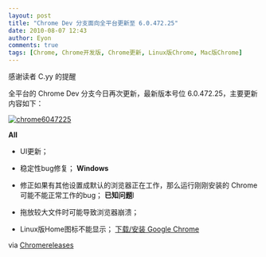 ```yaml
---
layout: post
title: "Chrome Dev 分支面向全平台更新至 6.0.472.25"
date: 2010-08-07 12:43
author: Eyon
comments: true
tags: [Chrome, Chrome开发版, Chrome更新, Linux版Chrome, Mac版Chrome]
---
```

感谢读者 C.yy 的提醒

全平台的 Chrome Dev 分支今日再次更新，最新版本号位 6.0.472.25，主要更新内容如下：

<a href="http://img.chromi.org/2010/08/chrome6047225.png">![](http://img.chromi.org/2010/08/chrome6047225.png "chrome6047225")</a>

**All**


*   UI更新；
*   稳定性bug修复；
**Windows**


*   修正如果有其他设置成默认的浏览器正在工作，那么运行刚刚安装的 Chrome 可能不能正常工作的bug；
**已知问题**l


*   拖放较大文件时可能导致浏览器崩溃；
*   Linux版Home图标不能显示；
[下载/安装 Google Chrome](http://www.chromi.org/chromedownload/)

via [Chromereleases](http://googlechromereleases.blogspot.com/2010/08/dev-channel-update_06.html)
